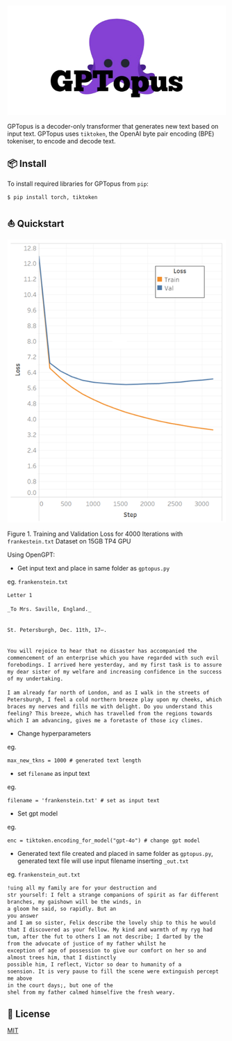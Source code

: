 <p align="center"> 
<img src="https://github.com/dantevangelista/gptopus/blob/main/logo.png">
</p>

GPTopus is a decoder-only transformer that generates new text based on input text.
GPTopus uses `tiktoken`, the OpenAI byte pair encoding (BPE) tokeniser, to encode and decode text.

## 📦 Install
To install required libraries for GPTopus from `pip`:

``` 
$ pip install torch, tiktoken
```

## ⛵ Quickstart
<p align="center"> 
<img src="https://github.com/dantevangelista/gptopus/blob/main/visual/loss.png">
</p>

Figure 1. Training and Validation Loss for 4000 Iterations with `frankestein.txt` Dataset on 15GB TP4 GPU

Using OpenGPT:
* Get input text and place in same folder as `gptopus.py`

eg. `frankenstein.txt`
``` 
Letter 1

_To Mrs. Saville, England._


St. Petersburgh, Dec. 11th, 17—.


You will rejoice to hear that no disaster has accompanied the
commencement of an enterprise which you have regarded with such evil
forebodings. I arrived here yesterday, and my first task is to assure
my dear sister of my welfare and increasing confidence in the success
of my undertaking.

I am already far north of London, and as I walk in the streets of
Petersburgh, I feel a cold northern breeze play upon my cheeks, which
braces my nerves and fills me with delight. Do you understand this
feeling? This breeze, which has travelled from the regions towards
which I am advancing, gives me a foretaste of those icy climes.

```

* Change hyperparameters

eg. 
``` 
max_new_tkns = 1000 # generated text length 
```

* set `filename` as input text

eg.
``` 
filename = 'frankenstein.txt' # set as input text 
```

* Set gpt model

eg.
``` 
enc = tiktoken.encoding_for_model("gpt-4o") # change gpt model 
```

* Generated text file created and placed in same folder as `gptopus.py`,
generated text file will use input filename inserting `_out.txt`

eg. `frankenstein_out.txt`
```
!uing all my family are for your destruction and
str yourself: I felt a strange companions of spirit as far different branches, my gaishown will be the winds, in
a gloom he said, so rapidly. But an
you answer
and I am so sister, Felix describe the lovely ship to this he would that I discovered as your fellow. My kind and warmth of my ryg had
tum, after the fut to others I am not describe; I darted by the
from the advocate of justice of my father whilst he
exception of age of possession to give our comfort on her so and almost trees him, that I distinctly
possible him, I reflect, Victor so dear to humanity of a
soension. It is very pause to fill the scene were extinguish percept me above
in the court days;, but one of the
shel from my father calmed himselfive the fresh weary.
```

## 🪪 License
[MIT](https://github.com/dantevangelista/gptopus/blob/main/LICENSE)